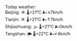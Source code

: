 Today weather:  
Beijing: ☀️ 🌡️+21°C 🌬️↘7km/h  
Tianjin: ☀️ 🌡️+21°C 🌬️↑7km/h  
Shijiazhuang: 🌫  🌡️+21°C 🌬️0km/h  
Tangshan: 🌦 🌡️+22°C 🌬️↙4km/h  
